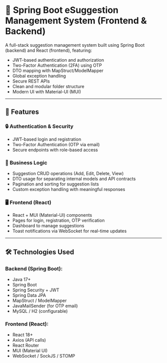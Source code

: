 # 📝 Spring Boot eSuggestion Management System (Frontend & Backend)

A full-stack suggestion management system built using Spring Boot (backend) and React (frontend), featuring:

- JWT-based authentication and authorization
- Two-Factor Authentication (2FA) using OTP
- DTO mapping with MapStruct/ModelMapper
- Global exception handling
- Secure REST APIs
- Clean and modular folder structure
- Modern UI with Material-UI (MUI)

---

## 🚀 Features

### 🔒 Authentication & Security
- JWT-based login and registration
- Two-Factor Authentication (OTP via email)
- Secure endpoints with role-based access

### 🧠 Business Logic
- Suggestion CRUD operations (Add, Edit, Delete, View)
- DTO usage for separating internal models and API contracts
- Pagination and sorting for suggestion lists
- Custom exception handling with meaningful responses

### 🖥️ Frontend (React)
- React + MUI (Material-UI) components
- Pages for login, registration, OTP verification
- Dashboard to manage suggestions
- Toast notifications via WebSocket for real-time updates

---

## 🛠️ Technologies Used

### Backend (Spring Boot):
- Java 17+
- Spring Boot
- Spring Security + JWT
- Spring Data JPA
- MapStruct / ModelMapper
- JavaMailSender (for OTP email)
- MySQL / H2 (configurable)

### Frontend (React):
- React 18+
- Axios (API calls)
- React Router
- MUI (Material UI)
- WebSocket / SockJS / STOMP




